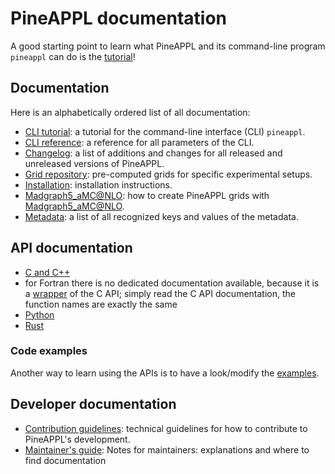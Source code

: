 # PineAPPL documentation

A good starting point to learn what PineAPPL and its command-line program
`pineappl` can do is the [tutorial](cli-tutorial.md)!

## Documentation

Here is an alphabetically ordered list of all documentation:

- [CLI tutorial](cli-tutorial.md): a tutorial for the command-line interface
  (CLI) `pineappl`.
- [CLI reference](cli-reference.md): a reference for all parameters of the CLI.
- [Changelog](../CHANGELOG.md): a list of additions and changes for all
  released and unreleased versions of PineAPPL.
- [Grid repository](https://github.com/NNPDF/pineapplgrids/): pre-computed grids
  for specific experimental setups.
- [Installation](installation.md): installation instructions.
- [Madgraph5_aMC@NLO](mg5_aMC.md): how to create PineAPPL grids with
  [Madgraph5_aMC@NLO](https://launchpad.net/mg5amcnlo/).
- [Metadata](metadata.md): a list of all recognized keys and values of the
  metadata.

## API documentation

- [C and C++](https://docs.rs/pineappl_capi/)
- for Fortran there is no dedicated documentation available, because it is a
  [wrapper](../examples/fortran/pineappl.f90) of the C API; simply read the C
  API documentation, the function names are exactly the same
- [Python](https://pineappl.readthedocs.io/)
- [Rust](https://docs.rs/pineappl/)

### Code examples

Another way to learn using the APIs is to have a look/modify the
[examples](../examples/).

## Developer documentation

- [Contribution guidelines](../CONTRIBUTING.md): technical guidelines for how
  to contribute to PineAPPL's development.
- [Maintainer's guide](maintainers-guide.md): Notes for maintainers:
  explanations and where to find documentation
